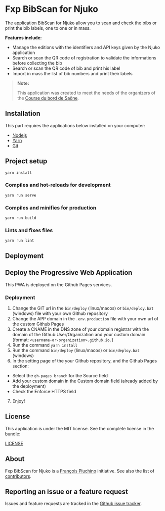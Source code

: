 Fxp BibScan for Njuko
=====================

The application BibScan for [Njuko](https://njuko.com) allow you to scan and check the bibs or print the bib labels,
one to one or in mass.

**Features include:**

- Manage the editions with the identifiers and API keys given by the Njuko application
- Search or scan the QR code of registration to validate the informations before collecting the bib
- Search or scan the QR code of bib and print his label
- Import in mass the list of bib numbers and print their labels

> **Note:**
>
> This application was created to meet the needs of the organizers of the
> [Course du bord de Saône](https://courseduborddesaone.fr).

Installation
------------

This part requires the applications below installed on your computer:
- [Nodejs](https://nodejs.org)
- [Yarn](https://yarnpkg.com)
- [Git](https://git-scm.com)

## Project setup
```
yarn install
```

### Compiles and hot-reloads for development
```
yarn run serve
```

### Compiles and minifies for production
```
yarn run build
```

### Lints and fixes files
```
yarn run lint
```

Deployment
----------

## Deploy the Progressive Web Application

This PWA is deployed on the Github Pages services.

### Deployment

1. Change the GIT url in the `bin/deploy` (linux/macos) or `bin/deploy.bat` (windows) file with your own
   Github repository
2. Change the APP domain in the `.env.production` file with your own url of the custom Github Pages
3. Create a CNAME in the DNS zone of your domain registrar with the domain of the Github User/Organization
   and your custom domain (format: `<username-or-organization>.github.io.`)
4. Run the command `yarn install`
5. Run the command `bin/deploy` (linux/macos) or `bin/deploy.bat` (windows)
6. In the setting page of the your Github repository, and the Github Pages section:
  - Select the `gh-pages branch` for the Source field
  - Add your custom domain in the Custom domain field (already added by the deployment)
  - Check the Enforce HTTPS field
7. Enjoy!

License
-------

This application is under the MIT license. See the complete license in the bundle:

[LICENSE](LICENSE)

About
-----

Fxp BibScan for Njuko is a [François Pluchino](https://github.com/francoispluchino) initiative.
See also the list of [contributors](https://github.com/fxpio/fxp-bibscan-njuko/graphs/contributors).

Reporting an issue or a feature request
---------------------------------------

Issues and feature requests are tracked in the [Github issue tracker](https://github.com/fxpio/fxp-bibscan-njuko/issues).
